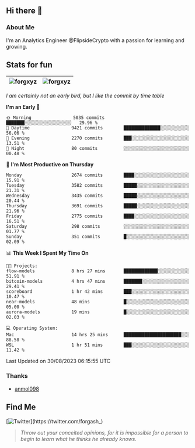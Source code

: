 ## Hi there 👋

### About Me

I'm an Analytics Engineer @FlipsideCrypto with a passion for learning and growing.
  
## Stats for fun

| <img align="center" src="https://github-readme-streak-stats.herokuapp.com/?user=forgxyz&theme=tokyonight" alt="forgxyz" /> | <img align="center" src="https://github-readme-stats.vercel.app/api?username=forgxyz&theme=tokyonight&show_icons=true" alt="forgxyz" /> |
| ------------- |------------- |

*I am certainly not an early bird, but I like the commit by time table*  

<!--START_SECTION:waka-->

**I'm an Early 🐤** 

```text
🌞 Morning                5035 commits        ███████░░░░░░░░░░░░░░░░░░   29.96 % 
🌆 Daytime                9421 commits        ██████████████░░░░░░░░░░░   56.06 % 
🌃 Evening                2270 commits        ███░░░░░░░░░░░░░░░░░░░░░░   13.51 % 
🌙 Night                  80 commits          ░░░░░░░░░░░░░░░░░░░░░░░░░   00.48 % 
```
📅 **I'm Most Productive on Thursday** 

```text
Monday                   2674 commits        ████░░░░░░░░░░░░░░░░░░░░░   15.91 % 
Tuesday                  3582 commits        █████░░░░░░░░░░░░░░░░░░░░   21.31 % 
Wednesday                3435 commits        █████░░░░░░░░░░░░░░░░░░░░   20.44 % 
Thursday                 3691 commits        █████░░░░░░░░░░░░░░░░░░░░   21.96 % 
Friday                   2775 commits        ████░░░░░░░░░░░░░░░░░░░░░   16.51 % 
Saturday                 298 commits         ░░░░░░░░░░░░░░░░░░░░░░░░░   01.77 % 
Sunday                   351 commits         █░░░░░░░░░░░░░░░░░░░░░░░░   02.09 % 
```


📊 **This Week I Spent My Time On** 

```text
🐱‍💻 Projects: 
flow-models              8 hrs 27 mins       █████████████░░░░░░░░░░░░   51.91 % 
bitcoin-models           4 hrs 47 mins       ███████░░░░░░░░░░░░░░░░░░   29.41 % 
scoreboard               1 hr 42 mins        ███░░░░░░░░░░░░░░░░░░░░░░   10.47 % 
near-models              48 mins             █░░░░░░░░░░░░░░░░░░░░░░░░   05.00 % 
aurora-models            19 mins             █░░░░░░░░░░░░░░░░░░░░░░░░   02.03 % 

💻 Operating System: 
Mac                      14 hrs 25 mins      ██████████████████████░░░   88.58 % 
WSL                      1 hr 51 mins        ███░░░░░░░░░░░░░░░░░░░░░░   11.42 % 
```


 Last Updated on 30/08/2023 06:15:55 UTC
<!--END_SECTION:waka-->

### Thanks
 - [anmol098](https://github.com/anmol098/waka-readme-stats/)
  
## Find Me
[![Twitter](https://img.shields.io/twitter/url/https/twitter.com/forgash_.svg?style=social&label=Follow%20%40forgash_)](https://twitter.com/forgash_)


> *Throw out your conceited opinions, for it is impossible for a person to begin to learn what he thinks he already knows.* 
